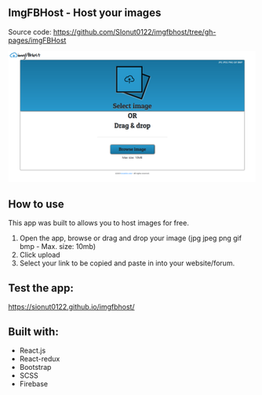 ## ImgFBHost - Host your images

Source code: https://github.com/SIonut0122/imgfbhost/tree/gh-pages/imgFBHost

![imgfbhost](https://raw.githubusercontent.com/SIonut0122/imgfbhost/gh-pages/static/media/imgfbhost.png)
## How to use

This app  was built to allows you to host images for free.

1. Open the app, browse or drag and drop your image (jpg jpeg png gif bmp - Max. size: 10mb)
2. Click upload
3. Select your link to be copied and paste in into your website/forum.


## Test the app:

https://sionut0122.github.io/imgfbhost/

## Built with:

- React.js
- React-redux
- Bootstrap
- SCSS
- Firebase

